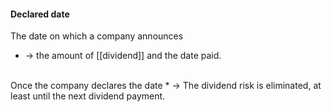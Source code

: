 #### Declared date

The date on which a company announces
* -> the amount of [[dividend]] and the date paid.
<br>
Once the company declares the date
* -> The dividend risk is eliminated, at least until the next dividend payment.